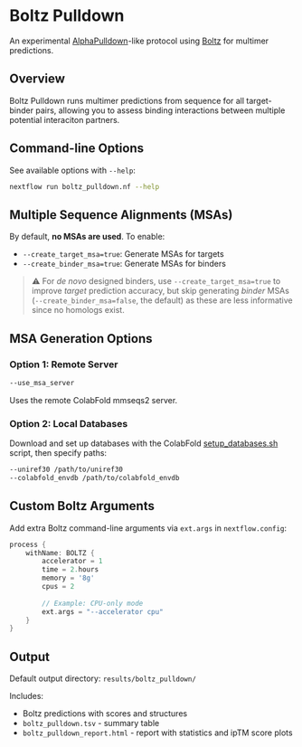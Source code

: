 # Boltz Pulldown

An experimental [AlphaPulldown](https://github.com/KosinskiLab/AlphaPulldown)-like protocol using [Boltz](https://github.com/jwohlwend/boltz) for multimer predictions.

## Overview

Boltz Pulldown runs multimer predictions from sequence for all target-binder pairs, allowing you to assess binding interactions between multiple potential interaciton partners.

## Command-line Options

See available options with `--help`:

```bash
nextflow run boltz_pulldown.nf --help
```

## Multiple Sequence Alignments (MSAs)

By default, **no MSAs are used**. To enable:

- `--create_target_msa=true`: Generate MSAs for targets
- `--create_binder_msa=true`: Generate MSAs for binders

> ⚠️ For _de novo_ designed binders, use `--create_target_msa=true` to improve _target_ prediction accuracy, but skip generating _binder_ MSAs (`--create_binder_msa=false`, the default) as these are less informative since no homologs exist.

## MSA Generation Options

### Option 1: Remote Server

```bash
--use_msa_server
```

Uses the remote ColabFold mmseqs2 server.

### Option 2: Local Databases

Download and set up databases with the ColabFold [setup_databases.sh](https://github.com/sokrypton/ColabFold/blob/main/setup_databases.sh) script, then specify paths:

```bash
--uniref30 /path/to/uniref30
--colabfold_envdb /path/to/colabfold_envdb
```

## Custom Boltz Arguments

Add extra Boltz command-line arguments via `ext.args` in `nextflow.config`:

```groovy
process {
    withName: BOLTZ {
        accelerator = 1
        time = 2.hours
        memory = '8g'
        cpus = 2
        
        // Example: CPU-only mode
        ext.args = "--accelerator cpu"
    }
}
```

## Output

Default output directory: `results/boltz_pulldown/`

Includes:

- Boltz predictions with scores and structures
- `boltz_pulldown.tsv` - summary table
- `boltz_pulldown_report.html` - report with statistics and ipTM score plots
